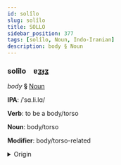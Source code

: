 ```yaml
---
id: solîlo
slug: solîlo
title: SOLLO
sidebar_position: 377
tags: [solîlo, Noun, Indo-Iranian]
description: body § Noun
---
```


### solîlo&emsp;<span kind="abugida">ɐʓɟʓ</span>

*body* **§** [Noun](../../tags/Noun)

**IPA**: /ˈsɑ.li.lɑ/

**Verb**: to be a body/torso

**Noun**: body/torso

**Modifier**: body/torso-related

<details>
    <summary>Origin</summary>
    Sanskrit शरीर śarīra [saˈrira]<br/>
    <em>Indo-Iranian Language Family</em>
</details>